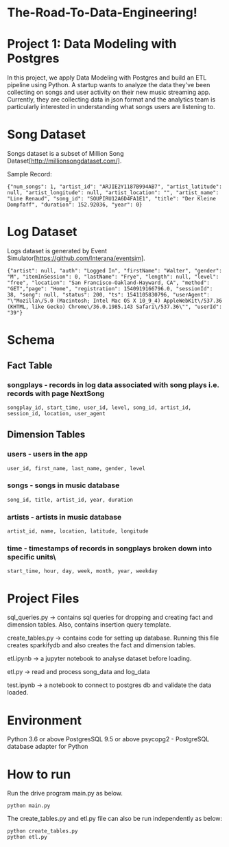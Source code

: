 # The-Road-To-Data-Engineering!
# Project 1: Data Modeling with Postgres
In this project, we apply Data Modeling with Postgres and build an ETL pipeline using Python. 
A startup wants to analyze the data they've been collecting on songs and user activity on their new music streaming app. 
Currently, they are collecting data in json format and the analytics team is particularly interested in understanding what songs users are listening to.

# Song Dataset
Songs dataset is a subset of Million Song Dataset[http://millionsongdataset.com/].

Sample Record:
  
    {"num_songs": 1, "artist_id": "ARJIE2Y1187B994AB7", "artist_latitude": null, "artist_longitude": null, "artist_location": "", "artist_name": "Line Renaud", "song_id": "SOUPIRU12A6D4FA1E1", "title": "Der Kleine Dompfaff", "duration": 152.92036, "year": 0}

# Log Dataset
Logs dataset is generated by Event Simulator[https://github.com/Interana/eventsim].

    {"artist": null, "auth": "Logged In", "firstName": "Walter", "gender": "M", "itemInSession": 0, "lastName": "Frye", "length": null, "level": "free", "location": "San Francisco-Oakland-Hayward, CA", "method": "GET","page": "Home", "registration": 1540919166796.0, "sessionId": 38, "song": null, "status": 200, "ts": 1541105830796, "userAgent": "\"Mozilla\/5.0 (Macintosh; Intel Mac OS X 10_9_4) AppleWebKit\/537.36 (KHTML, like Gecko) Chrome\/36.0.1985.143 Safari\/537.36\"", "userId": "39"}

# Schema
## Fact Table
### songplays - records in log data associated with song plays i.e. records with page NextSong

    songplay_id, start_time, user_id, level, song_id, artist_id, session_id, location, user_agent

## Dimension Tables
### users - users in the app

    user_id, first_name, last_name, gender, level

### songs - songs in music database

    song_id, title, artist_id, year, duration

### artists - artists in music database

    artist_id, name, location, latitude, longitude

### time - timestamps of records in songplays broken down into specific units\

    start_time, hour, day, week, month, year, weekday

# Project Files

sql_queries.py -> contains sql queries for dropping and creating fact and dimension tables. Also, contains insertion query template.

create_tables.py -> contains code for setting up database. Running this file creates sparkifydb and also creates the fact and dimension tables.

etl.ipynb -> a jupyter notebook to analyse dataset before loading.

etl.py -> read and process song_data and log_data

test.ipynb -> a notebook to connect to postgres db and validate the data loaded.

# Environment 
Python 3.6 or above
PostgresSQL 9.5 or above
psycopg2 - PostgreSQL database adapter for Python

# How to run
Run the drive program main.py as below.
    
    python main.py

The create_tables.py and etl.py file can also be run independently as below:

    python create_tables.py 
    python etl.py 

